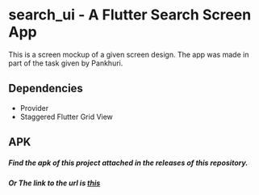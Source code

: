 # search_ui - A Flutter Search Screen App
This is a screen mockup of a given screen design. The app was made in part of the task given by Pankhuri.

## Dependencies
- Provider
- Staggered Flutter Grid View

## APK
##### Find the apk of this project attached in the releases of this repository.

##### Or The link to the url is [this](https://github.com/MarikIshtar007/search_ui/releases/download/1.0/app-release.apk)



